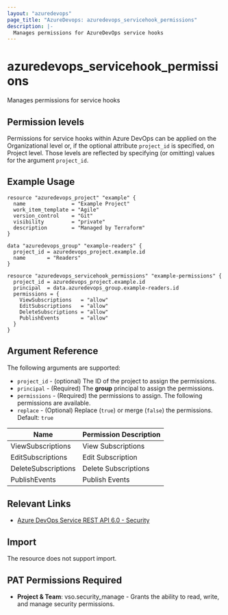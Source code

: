```yaml
---
layout: "azuredevops"
page_title: "AzureDevops: azuredevops_servicehook_permissions"
description: |-
  Manages permissions for AzureDevOps service hooks
---
```


# azuredevops_servicehook_permissions

Manages permissions for service hooks

## Permission levels

Permissions for service hooks within Azure DevOps can be applied on the Organizational level or, if the optional attribute `project_id` is specified, on Project level.
Those levels are reflected by specifying (or omitting) values for the argument `project_id`.

## Example Usage

```hcl
resource "azuredevops_project" "example" {
  name               = "Example Project"
  work_item_template = "Agile"
  version_control    = "Git"
  visibility         = "private"
  description        = "Managed by Terraform"
}

data "azuredevops_group" "example-readers" {
  project_id = azuredevops_project.example.id
  name       = "Readers"
}

resource "azuredevops_servicehook_permissions" "example-permissions" {
  project_id = azuredevops_project.example.id
  principal  = data.azuredevops_group.example-readers.id
  permissions = {
    ViewSubscriptions   = "allow"
    EditSubscriptions   = "allow"
    DeleteSubscriptions = "allow"
    PublishEvents       = "allow"
  }
}
```

## Argument Reference

The following arguments are supported:

* `project_id` - (optional) The ID of the project to assign the permissions.
* `principal` - (Required) The **group** principal to assign the permissions.
* `permissions` - (Required) the permissions to assign. The following permissions are available.
* `replace` - (Optional) Replace (`true`) or merge (`false`) the permissions. Default: `true`

| Name               | Permission Description   |
| ------------------ | ------------------------ |
| ViewSubscriptions  | View Subscriptions       |
| EditSubscriptions  | Edit Subscription        | 
| DeleteSubscriptions| Delete Subscriptions     | 
| PublishEvents      | Publish Events           | 

## Relevant Links

* [Azure DevOps Service REST API 6.0 - Security](https://docs.microsoft.com/en-us/rest/api/azure/devops/security/?view=azure-devops-rest-6.0)

## Import

The resource does not support import.

## PAT Permissions Required

- **Project & Team**: vso.security_manage - Grants the ability to read, write, and manage security permissions.
